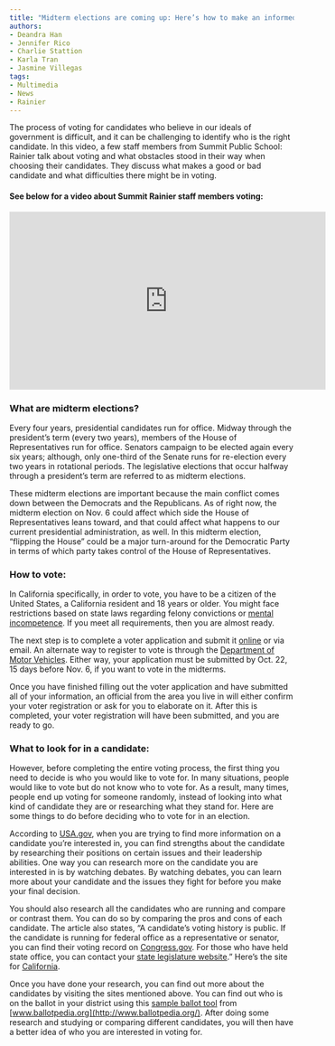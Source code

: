 ```yaml
---
title: "Midterm elections are coming up: Here’s how to make an informed decision"
authors:
- Deandra Han
- Jennifer Rico
- Charlie Stattion
- Karla Tran
- Jasmine Villegas
tags:
- Multimedia
- News
- Rainier
---
```

The process of voting for candidates who believe in our ideals of government is difficult, and it can be challenging to identify who is the right candidate. In this video, a few staff members from Summit Public School: Rainier talk about voting and what obstacles stood in their way when choosing their candidates. They discuss what makes a good or bad candidate and what difficulties there might be in voting.

#### See below for a video about Summit Rainier staff members voting:

<iframe width="560" height="315" src="https://www.youtube.com/embed/MEyWiGK9wHQ" frameborder="0" allow="autoplay; encrypted-media" allowfullscreen class="image"    ></iframe>

### What are midterm elections?

Every four years, presidential candidates run for office. Midway through the president’s term (every two years), members of the House of Representatives run for office. Senators campaign to be elected again every six years; although, only one-third of the Senate runs for re-election every two years in rotational periods. The legislative elections that occur halfway through a president’s term are referred to as midterm elections.

These midterm elections are important because the main conflict comes down between the Democrats and the Republicans. As of right now, the midterm election on Nov. 6 could affect which side the House of Representatives leans toward, and that could affect what happens to our current presidential administration, as well. In this midterm election, “flipping the House” could be a major turn-around for the Democratic Party in terms of which party takes control of the House of Representatives.

### How to vote:

In California specifically, in order to vote, you have to be a citizen of the United States, a California resident and 18 years or older. You might face restrictions based on state laws regarding felony convictions or [mental incompetence](http://www.bazelon.org/wp-content/uploads/2017/11/2016_State-Laws-Affecting-Voting-Rights-of-PWD.pdf). If you meet all requirements, then you are almost ready.

The next step is to complete a voter application and submit it [online](https://registertovote.ca.gov/) or via email. An alternate way to register to vote is through the [Department of Motor Vehicles](https://www.dmv.ca.gov/portal/dmv/detail/dl/motorvoter). Either way, your application must be submitted by Oct. 22, 15 days before Nov. 6, if you want to vote in the midterms.

Once you have finished filling out the voter application and have submitted all of your information, an official from the area you live in will either confirm your voter registration or ask for you to elaborate on it. After this is completed, your voter registration will have been submitted, and you are ready to go.

### What to look for in a candidate:

However, before completing the entire voting process, the first thing you need to decide is who you would like to vote for. In many situations, people would like to vote but do not know who to vote for. As a result, many times, people end up voting for someone randomly, instead of looking into what kind of candidate they are or researching what they stand for. Here are some things to do before deciding who to vote for in an election.

According to [USA.gov](https://www.usa.gov/voter-research), when you are trying to find more information on a candidate you’re interested in, you can find strengths about the candidate by researching their positions on certain issues and their leadership abilities. One way you can research more on the candidate you are interested in is by watching debates. By watching debates, you can learn more about your candidate and the issues they fight for before you make your final decision.

You should also research all the candidates who are running and compare or contrast them. You can do so by comparing the pros and cons of each candidate. The article also states, “A candidate’s voting history is public. If the candidate is running for federal office as a representative or senator, you can find their voting record on [Congress.gov](https://www.congress.gov/). For those who have held state office, you can contact your [state legislature website](https://www.congress.gov/state-legislature-websites).” Here’s the site for [California](http://leginfo.legislature.ca.gov/).

Once you have done your research, you can find out more about the candidates by visiting the sites mentioned above. You can find out who is on the ballot in your district using this [sample ballot tool](https://ballotpedia.org/Sample_Ballot_Lookup) from [www.ballotpedia.org](http://www.ballotpedia.org/). After doing some research and studying or comparing different candidates, you will then have a better idea of who you are interested in voting for.